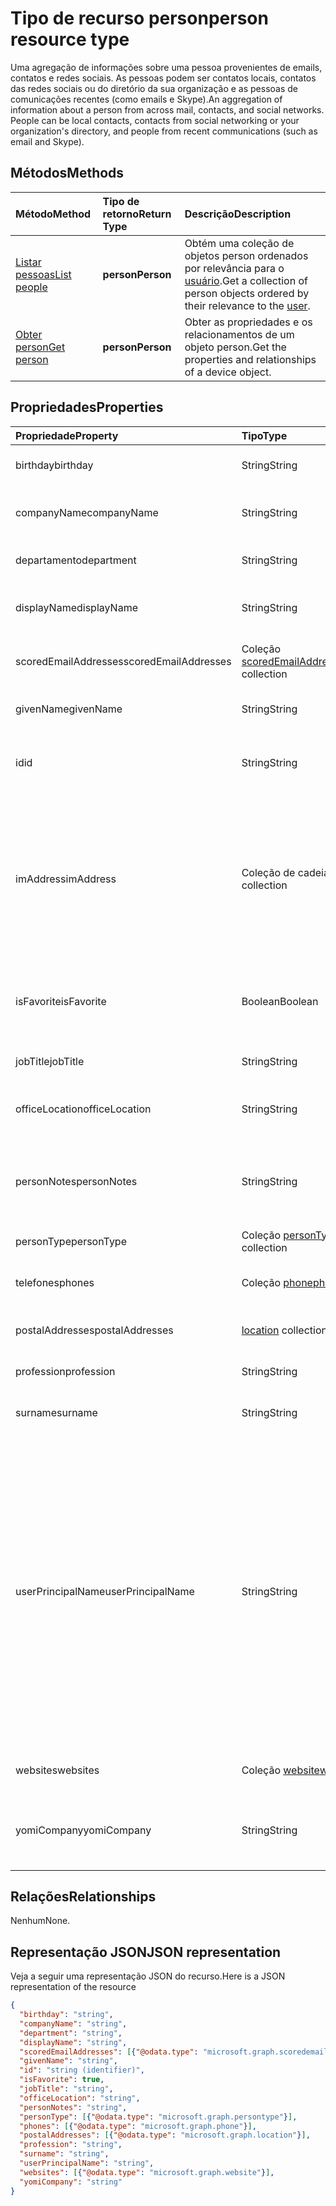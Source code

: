 # <a name="person-resource-type"></a><span data-ttu-id="bd90c-101">Tipo de recurso person</span><span class="sxs-lookup"><span data-stu-id="bd90c-101">person resource type</span></span>

<span data-ttu-id="bd90c-p101">Uma agregação de informações sobre uma pessoa provenientes de emails, contatos e redes sociais. As pessoas podem ser contatos locais, contatos das redes sociais ou do diretório da sua organização e as pessoas de comunicações recentes (como emails e Skype).</span><span class="sxs-lookup"><span data-stu-id="bd90c-p101">An aggregation of information about a person from across mail, contacts, and social networks. People can be local contacts, contacts from social networking or your organization's directory, and people from recent communications (such as email and Skype).</span></span>

## <a name="methods"></a><span data-ttu-id="bd90c-104">Métodos</span><span class="sxs-lookup"><span data-stu-id="bd90c-104">Methods</span></span>

| <span data-ttu-id="bd90c-105">Método</span><span class="sxs-lookup"><span data-stu-id="bd90c-105">Method</span></span>           | <span data-ttu-id="bd90c-106">Tipo de retorno</span><span class="sxs-lookup"><span data-stu-id="bd90c-106">Return Type</span></span>    |<span data-ttu-id="bd90c-107">Descrição</span><span class="sxs-lookup"><span data-stu-id="bd90c-107">Description</span></span>|
|:---------------|:--------|:----------|
|[<span data-ttu-id="bd90c-108">Listar pessoas</span><span class="sxs-lookup"><span data-stu-id="bd90c-108">List people</span></span>](../api/user_list_people.md) | <span data-ttu-id="bd90c-109">**person**</span><span class="sxs-lookup"><span data-stu-id="bd90c-109">**Person**</span></span> |<span data-ttu-id="bd90c-110">Obtém uma coleção de objetos person ordenados por relevância para o [usuário](../resources/user.md).</span><span class="sxs-lookup"><span data-stu-id="bd90c-110">Get a collection of person objects ordered by their relevance to the [user](../resources/user.md).</span></span>|
|[<span data-ttu-id="bd90c-111">Obter person</span><span class="sxs-lookup"><span data-stu-id="bd90c-111">Get person</span></span>](../api/person_get.md) | <span data-ttu-id="bd90c-112">**person**</span><span class="sxs-lookup"><span data-stu-id="bd90c-112">**Person**</span></span> |<span data-ttu-id="bd90c-113">Obter as propriedades e os relacionamentos de um objeto person.</span><span class="sxs-lookup"><span data-stu-id="bd90c-113">Get the properties and relationships of a device object.</span></span>|


## <a name="properties"></a><span data-ttu-id="bd90c-114">Propriedades</span><span class="sxs-lookup"><span data-stu-id="bd90c-114">Properties</span></span>
| <span data-ttu-id="bd90c-115">Propriedade</span><span class="sxs-lookup"><span data-stu-id="bd90c-115">Property</span></span>     | <span data-ttu-id="bd90c-116">Tipo</span><span class="sxs-lookup"><span data-stu-id="bd90c-116">Type</span></span>   |<span data-ttu-id="bd90c-117">Descrição</span><span class="sxs-lookup"><span data-stu-id="bd90c-117">Description</span></span>|
|:---------------|:--------|:----------|
|<span data-ttu-id="bd90c-118">birthday</span><span class="sxs-lookup"><span data-stu-id="bd90c-118">birthday</span></span>|<span data-ttu-id="bd90c-119">String</span><span class="sxs-lookup"><span data-stu-id="bd90c-119">String</span></span>|<span data-ttu-id="bd90c-120">O aniversário da pessoa.</span><span class="sxs-lookup"><span data-stu-id="bd90c-120">The person's birthday.</span></span>|
|<span data-ttu-id="bd90c-121">companyName</span><span class="sxs-lookup"><span data-stu-id="bd90c-121">companyName</span></span>|<span data-ttu-id="bd90c-122">String</span><span class="sxs-lookup"><span data-stu-id="bd90c-122">String</span></span>|<span data-ttu-id="bd90c-123">O nome da empresa da pessoa.</span><span class="sxs-lookup"><span data-stu-id="bd90c-123">The name of the contact's company.</span></span>|
|<span data-ttu-id="bd90c-124">departamento</span><span class="sxs-lookup"><span data-stu-id="bd90c-124">department</span></span>|<span data-ttu-id="bd90c-125">String</span><span class="sxs-lookup"><span data-stu-id="bd90c-125">String</span></span>|<span data-ttu-id="bd90c-126">O departamento da pessoa.</span><span class="sxs-lookup"><span data-stu-id="bd90c-126">The person's department.</span></span>|
|<span data-ttu-id="bd90c-127">displayName</span><span class="sxs-lookup"><span data-stu-id="bd90c-127">displayName</span></span>|<span data-ttu-id="bd90c-128">String</span><span class="sxs-lookup"><span data-stu-id="bd90c-128">String</span></span>|<span data-ttu-id="bd90c-129">O nome de exibição da pessoa.</span><span class="sxs-lookup"><span data-stu-id="bd90c-129">The mailFolder's display name.</span></span>|
|<span data-ttu-id="bd90c-130">scoredEmailAddresses</span><span class="sxs-lookup"><span data-stu-id="bd90c-130">scoredEmailAddresses</span></span>|<span data-ttu-id="bd90c-131">Coleção [scoredEmailAddress](scoredemailaddress.md)</span><span class="sxs-lookup"><span data-stu-id="bd90c-131">[scoredEmailAddress](scoredemailaddress.md) collection</span></span>|<span data-ttu-id="bd90c-132">Os endereços de email da pessoa.</span><span class="sxs-lookup"><span data-stu-id="bd90c-132">The contact's email addresses.</span></span>|
|<span data-ttu-id="bd90c-133">givenName</span><span class="sxs-lookup"><span data-stu-id="bd90c-133">givenName</span></span>|<span data-ttu-id="bd90c-134">String</span><span class="sxs-lookup"><span data-stu-id="bd90c-134">String</span></span>|<span data-ttu-id="bd90c-135">O nome fornecido da pessoa.</span><span class="sxs-lookup"><span data-stu-id="bd90c-135">The contact's given name.</span></span>|
|<span data-ttu-id="bd90c-136">id</span><span class="sxs-lookup"><span data-stu-id="bd90c-136">id</span></span>|<span data-ttu-id="bd90c-137">String</span><span class="sxs-lookup"><span data-stu-id="bd90c-137">String</span></span>|<span data-ttu-id="bd90c-p102">O identificador exclusivo da pessoa. Somente leitura.</span><span class="sxs-lookup"><span data-stu-id="bd90c-p102">The group's unique identifier. Read-only.</span></span>|
|<span data-ttu-id="bd90c-140">imAddress</span><span class="sxs-lookup"><span data-stu-id="bd90c-140">imAddress</span></span>|<span data-ttu-id="bd90c-141">Coleção de cadeias de caracteres</span><span class="sxs-lookup"><span data-stu-id="bd90c-141">String collection</span></span>|<span data-ttu-id="bd90c-p103">O endereço do protocolo SIP (Início de Sessão) de VoIP (Voice over IP) da mensagem instantânea para o usuário. Somente leitura.</span><span class="sxs-lookup"><span data-stu-id="bd90c-p103">The instant message voice over IP (VOIP) session initiation protocol (SIP) addresses for the user. Read-only.</span></span>|
|<span data-ttu-id="bd90c-144">isFavorite</span><span class="sxs-lookup"><span data-stu-id="bd90c-144">isFavorite</span></span>|<span data-ttu-id="bd90c-145">Boolean</span><span class="sxs-lookup"><span data-stu-id="bd90c-145">Boolean</span></span>|<span data-ttu-id="bd90c-146">`true` se o usuário tiver sinalizado essa pessoa como um favorito.</span><span class="sxs-lookup"><span data-stu-id="bd90c-146">`true` if the user has flagged this person as a favorite.</span></span>|
|<span data-ttu-id="bd90c-147">jobTitle</span><span class="sxs-lookup"><span data-stu-id="bd90c-147">jobTitle</span></span>|<span data-ttu-id="bd90c-148">String</span><span class="sxs-lookup"><span data-stu-id="bd90c-148">String</span></span>|<span data-ttu-id="bd90c-149">O cargo da pessoa.</span><span class="sxs-lookup"><span data-stu-id="bd90c-149">The contact’s job title.</span></span>|
|<span data-ttu-id="bd90c-150">officeLocation</span><span class="sxs-lookup"><span data-stu-id="bd90c-150">officeLocation</span></span>|<span data-ttu-id="bd90c-151">String</span><span class="sxs-lookup"><span data-stu-id="bd90c-151">String</span></span>|<span data-ttu-id="bd90c-152">O local do escritório da pessoa.</span><span class="sxs-lookup"><span data-stu-id="bd90c-152">The location of the contact's office.</span></span>|
|<span data-ttu-id="bd90c-153">personNotes</span><span class="sxs-lookup"><span data-stu-id="bd90c-153">personNotes</span></span>|<span data-ttu-id="bd90c-154">String</span><span class="sxs-lookup"><span data-stu-id="bd90c-154">String</span></span>|<span data-ttu-id="bd90c-155">Anotações de forma livre que o usuário fez sobre essa pessoa.</span><span class="sxs-lookup"><span data-stu-id="bd90c-155">Free-form notes that the the user has taken about this person.</span></span>|
|<span data-ttu-id="bd90c-156">personType</span><span class="sxs-lookup"><span data-stu-id="bd90c-156">personType</span></span>|<span data-ttu-id="bd90c-157">Coleção [personType](persontype.md)</span><span class="sxs-lookup"><span data-stu-id="bd90c-157">[personType](persontype.md) collection</span></span>|<span data-ttu-id="bd90c-158">O tipo de pessoa.</span><span class="sxs-lookup"><span data-stu-id="bd90c-158">The type of person.</span></span>|
|<span data-ttu-id="bd90c-159">telefones</span><span class="sxs-lookup"><span data-stu-id="bd90c-159">phones</span></span>|<span data-ttu-id="bd90c-160">Coleção [phone](phone.md)</span><span class="sxs-lookup"><span data-stu-id="bd90c-160">[phone](phone.md) collection</span></span>|<span data-ttu-id="bd90c-161">Os números de telefone da pessoa.</span><span class="sxs-lookup"><span data-stu-id="bd90c-161">The user's phone numbers.</span></span>|
|<span data-ttu-id="bd90c-162">postalAddresses</span><span class="sxs-lookup"><span data-stu-id="bd90c-162">postalAddresses</span></span>|<span data-ttu-id="bd90c-163">[location](location.md) collection</span><span class="sxs-lookup"><span data-stu-id="bd90c-163">[location](location.md) collection</span></span>|<span data-ttu-id="bd90c-164">Os endereços da pessoa.</span><span class="sxs-lookup"><span data-stu-id="bd90c-164">The person's addresses.</span></span>|
|<span data-ttu-id="bd90c-165">profession</span><span class="sxs-lookup"><span data-stu-id="bd90c-165">profession</span></span>|<span data-ttu-id="bd90c-166">String</span><span class="sxs-lookup"><span data-stu-id="bd90c-166">String</span></span>|<span data-ttu-id="bd90c-167">A profissão da pessoa.</span><span class="sxs-lookup"><span data-stu-id="bd90c-167">The person's profession.</span></span>|
|<span data-ttu-id="bd90c-168">surname</span><span class="sxs-lookup"><span data-stu-id="bd90c-168">surname</span></span>|<span data-ttu-id="bd90c-169">String</span><span class="sxs-lookup"><span data-stu-id="bd90c-169">String</span></span>|<span data-ttu-id="bd90c-170">O sobrenome da pessoa.</span><span class="sxs-lookup"><span data-stu-id="bd90c-170">The person's surname.</span></span>|
|<span data-ttu-id="bd90c-171">userPrincipalName</span><span class="sxs-lookup"><span data-stu-id="bd90c-171">userPrincipalName</span></span>|<span data-ttu-id="bd90c-172">String</span><span class="sxs-lookup"><span data-stu-id="bd90c-172">String</span></span>|<span data-ttu-id="bd90c-p104">O nome UPN da pessoa. O UPN é um nome de logon para a pessoa ao estilo da Internet com base na [RFC 822](http://www.ietf.org/rfc/rfc0822.txt) padrão da Internet. Por convenção, ele deve ser mapeado para o nome de email da pessoa. O formato geral é alias@domínio.</span><span class="sxs-lookup"><span data-stu-id="bd90c-p104">The user principal name (UPN) of the person. The UPN is an Internet-style login name for the person based on the Internet standard [RFC 822](http://www.ietf.org/rfc/rfc0822.txt). By convention, this should map to the person's email name. The general format is alias@domain.</span></span>|
|<span data-ttu-id="bd90c-177">websites</span><span class="sxs-lookup"><span data-stu-id="bd90c-177">websites</span></span>|<span data-ttu-id="bd90c-178">Coleção [website](website.md)</span><span class="sxs-lookup"><span data-stu-id="bd90c-178">[website](website.md) collection</span></span>|<span data-ttu-id="bd90c-179">Os sites da pessoa.</span><span class="sxs-lookup"><span data-stu-id="bd90c-179">The person's websites.</span></span>|
|<span data-ttu-id="bd90c-180">yomiCompany</span><span class="sxs-lookup"><span data-stu-id="bd90c-180">yomiCompany</span></span>|<span data-ttu-id="bd90c-181">String</span><span class="sxs-lookup"><span data-stu-id="bd90c-181">String</span></span>|<span data-ttu-id="bd90c-182">O nome japonês fonético da empresa da pessoa.</span><span class="sxs-lookup"><span data-stu-id="bd90c-182">The phonetic Japanese company name of the contact.</span></span>|

## <a name="relationships"></a><span data-ttu-id="bd90c-183">Relações</span><span class="sxs-lookup"><span data-stu-id="bd90c-183">Relationships</span></span>
<span data-ttu-id="bd90c-184">Nenhum</span><span class="sxs-lookup"><span data-stu-id="bd90c-184">None.</span></span>


## <a name="json-representation"></a><span data-ttu-id="bd90c-185">Representação JSON</span><span class="sxs-lookup"><span data-stu-id="bd90c-185">JSON representation</span></span>

<span data-ttu-id="bd90c-186">Veja a seguir uma representação JSON do recurso.</span><span class="sxs-lookup"><span data-stu-id="bd90c-186">Here is a JSON representation of the resource</span></span>

<!-- {
  "blockType": "resource",
  "optionalProperties": [

  ],
  "@odata.type": "microsoft.graph.person"
}-->

```json
{
  "birthday": "string",
  "companyName": "string",
  "department": "string",
  "displayName": "string",
  "scoredEmailAddresses": [{"@odata.type": "microsoft.graph.scoredemailaddress"}],
  "givenName": "string",
  "id": "string (identifier)",
  "isFavorite": true,
  "jobTitle": "string",
  "officeLocation": "string",
  "personNotes": "string",
  "personType": [{"@odata.type": "microsoft.graph.persontype"}],
  "phones": [{"@odata.type": "microsoft.graph.phone"}],
  "postalAddresses": [{"@odata.type": "microsoft.graph.location"}],
  "profession": "string",
  "surname": "string",
  "userPrincipalName": "string",
  "websites": [{"@odata.type": "microsoft.graph.website"}],
  "yomiCompany": "string"
}

```

<!-- uuid: 8fcb5dbc-d5aa-4681-8e31-b001d5168d79
2015-10-25 14:57:30 UTC -->
<!-- {
  "type": "#page.annotation",
  "description": "person resource",
  "keywords": "",
  "section": "documentation",
  "tocPath": ""
}-->
